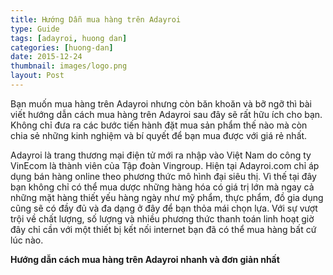 ```yaml
---
title: Hướng Dẫn mua hàng trên Adayroi
type: Guide
tags: [adayroi, huong dan]
categories: [huong-dan]
date: 2015-12-24
thumbnail: images/logo.png
layout: Post
---
```


Bạn muốn mua hàng trên Adayroi nhưng còn băn khoăn và bỡ ngỡ thì bài viết hướng dẫn cách mua hàng trên Adayroi sau đây sẽ rất hữu ích cho bạn. Không chỉ đưa ra các bước tiến hành đặt mua sản phẩm thế nào mà còn chia sẻ những kinh nghiệm và bí quyết để bạn mua được với giá rẻ nhất.

Adayroi là trang thương mại điện tử mới ra nhập vào Việt Nam do công ty  VinEcom là thành viên của Tập đoàn Vingroup. Hiện tại Adayroi.com chỉ áp dụng bán hàng online theo phương thức mô hình đại siêu thị. Vì thế tại đây bạn không chỉ có thể mua dược những hàng hóa có giá trị lớn mà ngay cả những mặt hàng thiết yếu hàng ngày như mỹ phẩm, thực phẩm, đồ gia dụng cũng sẽ có đầy đủ và đa dạng ở đây để bạn thỏa mái chọn lựa. Với sự vượt trội về chất lượng, số lượng và nhiều phương thức thanh toán linh hoạt giờ đây chỉ cần với một thiết bị kết nối internet bạn đã có thể mua hàng bất cứ lúc nào.

**Hướng dẫn cách mua hàng trên Adayroi nhanh và đơn giản nhất**